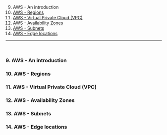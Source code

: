 9. AWS - An introduction
10. [AWS - Regions](#10)
11. [AWS - Virtual Private Cloud (VPC)](#11)
12. [AWS - Availability Zones](#12)
13. [AWS - Subnets](#13)
14. [AWS - Edge locations](#14)

---

<br>

### 9. AWS - An introduction<a id="9"></a>

### 10. AWS - Regions<a id="10"></a>

### 11. AWS - Virtual Private Cloud (VPC)<a id="11"></a>

### 12. AWS - Availability Zones<a id="12"></a>

### 13. AWS - Subnets<a id="13"></a>

### 14. AWS - Edge locations<a id="14"></a>
